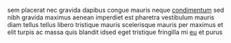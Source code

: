 sem placerat nec gravida dapibus congue mauris neque
[condimentum](generated_webpages/lorem3.md) sed nibh gravida maximus aenean
imperdiet est pharetra vestibulum mauris diam tellus tellus libero tristique
mauris scelerisque mauris per maximus et elit turpis ac massa quis blandit
idsed eget tristique fringilla mi [eu](generated_webpages/dapibus6.md) et purus